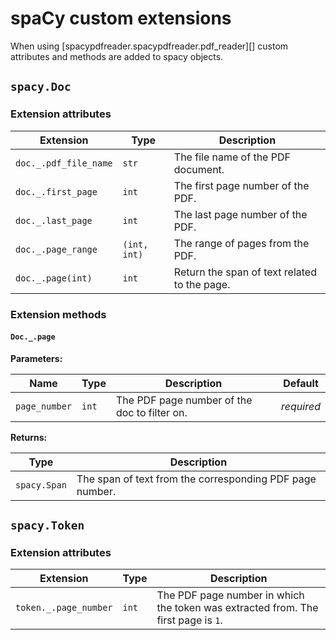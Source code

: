 # spaCy custom extensions

When using [spacypdfreader.spacypdfreader.pdf_reader][] custom attributes and methods are added to spacy objects.

## `spacy.Doc` 

### Extension attributes

| Extension   | Type   | Description   |
| ------ | ------ | ------ |
| `doc._.pdf_file_name` | `str` | The file name of the PDF document. |
| `doc._.first_page` | `int` | The first page number of the PDF. |
| `doc._.last_page` | `int` | The last page number of the PDF. |
| `doc._.page_range` | `(int, int)` | The range of pages from the PDF. |
| `doc._.page(int)` | `int` | Return the span of text related to the page. |

### Extension methods

#### `Doc._.page`

**Parameters:**

| Name          | Type  | Description                                  | Default    |
| ------------- | ----- | -------------------------------------------- | ---------- |
| `page_number` | `int` | The PDF page number of the doc to filter on. | *required* |

**Returns:**

| Type         | Description                                              |
| ------------ | -------------------------------------------------------- |
| `spacy.Span` | The span of text from the corresponding PDF page number. |

## `spacy.Token`

### Extension attributes

| Extension   | Type   | Description   |
| ------ | ------ | ------ |
| `token._.page_number` |  `int`      | The PDF page number in which the token was extracted from. The first page is `1`.      |